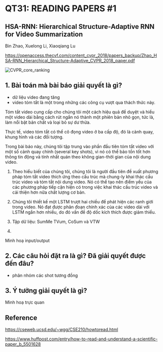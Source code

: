 # QT31: READING PAPERS #1

## HSA-RNN: Hierarchical Structure-Adaptive RNN for Video Summarization 
Bin Zhao, Xuelong Li, Xiaoqiang Lu

https://openaccess.thecvf.com/content_cvpr_2018/papers_backup/Zhao_HSA-RNN_Hierarchical_Structure-Adaptive_CVPR_2018_paper.pdf

![CVPR_core_ranking](https://user-images.githubusercontent.com/79246748/118426941-5e958780-b6f6-11eb-9ff6-a2210d9e749f.png)


## 1. Bài toán mà bài báo giải quyết là gì? 

- dữ liệu video đang tăng 
- video tóm tắt là một trong những
các công cụ vượt qua thách thức này.

Tóm tắt video cung cấp cho chúng tôi một cách hiệu quả để
duyệt và hiểu một video dài bằng cách rút ngắn nó thành
một phiên bản nhỏ gọn, tức là, làm nổi bật bản chất và loại bỏ sự dư thừa. 

Thực tế, video tóm tắt có thể cô đọng video ở ba cấp độ, đó là cảnh quay, khung hình
và các đối tượng. 

Trong bài báo này, chúng tôi tập trung vào phần đầu tiên tóm tắt video với một số cảnh quay chính (several key shots), vì nó có thể bảo tồn tốt hơn thông tin động và tính nhất quán theo không gian-thời gian của nội dung video. 

1) Theo hiểu biết của chúng tôi, chúng tôi là người đầu tiên đề xuất phương pháp tóm tắt video thích ứng theo cấu trúc mà chung-ly khai thác cấu trúc video và tóm tắt nội dung video. Nó có thể tạo nên điểm yếu của các phương pháp tiếp cận hiện có trong việc khai thác cấu trúc video và cải thiện hơn nữa chất lượng cơ bản.

2) Chúng tôi thiết kế một LSTM trượt hai chiều để phát hiện các ranh giới trong video. Nó đạt được phân đoạn chính xác của các video dài với LSTM ngắn hơn nhiều, do đó vấn đề độ dốc kích thích được giảm thiểu.

3) Tập dữ liệu: SumMe TVum, CoSum và VTW
4) 
Minh hoạ input/output


## 2. Các câu hỏi đặt ra là gì? Đã giải quyết được đến đâu?

- phân nhóm các shot tương đồng

## 3. Ý tưởng giải quyết là gì?

Minh hoạ trực quan

## Reference 

https://cseweb.ucsd.edu/~wgg/CSE210/howtoread.html

https://www.huffpost.com/entry/how-to-read-and-understand-a-scientific-paper_b_5501628

